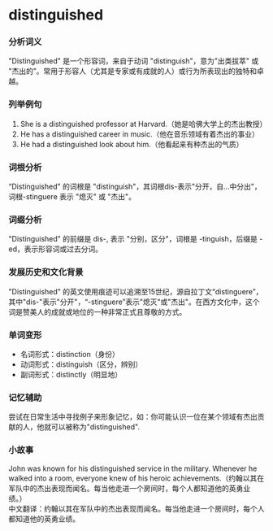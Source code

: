 # distinguished

### 分析词义

  

"Distinguished" 是一个形容词，来自于动词 "distinguish"，意为"出类拔萃" 或 "杰出的”。常用于形容人（尤其是专家或有成就的人）或行为所表现出的独特和卓越。

  

### 列举例句

  

1.  She is a distinguished professor at Harvard.（她是哈佛大学上的杰出教授）
2.  He has a distinguished career in music.（他在音乐领域有着杰出的事业）
3.  He had a distinguished look about him.（他看起来有种杰出的气质）

  

### 词根分析

  

“Distinguished" 的词根是 "distinguish"，其词根dis-表示"分开，自…中分出"，词根-stinguere 表示 "熄灭" 或 "杰出"。

  

### 词缀分析

  

"Distinguished" 的前缀是 dis-, 表示 "分别，区分"，词根是 -tinguish，后缀是 -ed，表示形容词或过去分词。

  

### 发展历史和文化背景

  

"Distinguished" 的英文使用痕迹可以追溯至15世纪，源自拉丁文“distinguere”，其中"dis-"表示"分开"，“-stinguere”表示"熄灭"或"杰出"。在西方文化中，这个词是赞美人的成就或地位的一种非常正式且尊敬的方式。

  

### 单词变形

  

*   名词形式：distinction（身份）
*   动词形式：distinguish（区分，辨别）
*   副词形式：distinctly（明显地）

  

### 记忆辅助

  

尝试在日常生活中寻找例子来形象记忆，如：你可能认识一位在某个领域有杰出贡献的人，他就可以被称为"distinguished".

  

### 小故事

  

John was known for his distinguished service in the military. Whenever he walked into a room, everyone knew of his heroic achievements.（约翰以其在军队中的杰出表现而闻名。每当他走进一个房间时，每个人都知道他的英勇业绩。）  
中文翻译：约翰以其在军队中的杰出表现而闻名。每当他走进一个房间时，每个人都知道他的英勇业绩。
